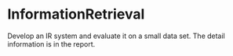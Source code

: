 # InformationRetrieval
Develop an IR system and evaluate it on a small data set. The detail information is in the report.
